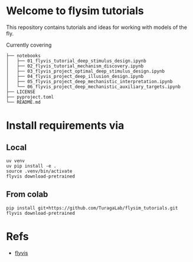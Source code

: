 # Welcome to flysim tutorials

This repository contains tutorials and ideas for working with models of the fly.

Currently covering

```
├── notebooks
│   ├── 01_flyvis_tutorial_deep_stimulus_design.ipynb
│   ├── 02_flyvis_tutorial_mechanism_discovery.ipynb
│   ├── 03_flyvis_project_optimal_deep_stimulus_design.ipynb
│   ├── 04_flyvis_project_deep_illusion_design.ipynb
│   ├── 05_flyvis_project_deep_mechanistic_interpretation.ipynb
│   └── 06_flyvis_project_deep_mechanistic_auxiliary_targets.ipynb
├── LICENSE
├── pyproject.toml
└── README.md
```

# Install requirements via

## Local

```
uv venv
uv pip install -e .  
source .venv/bin/activate
flyvis download-pretrained
```

## From colab

```
pip install git+https://github.com/TuragaLab/flysim_tutorials.git
flyvis download-pretrained
```

# Refs

- [flyvis](https://github.com/turagalab/flyvis)